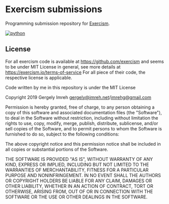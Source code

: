 # Exercism submissions

Programming submission repository for [Exercism](https://exercism.org/).

[![python](https://github.com/imrehg/exercism/actions/workflows/python.yaml/badge.svg)](https://github.com/imrehg/exercism/actions/workflows/python.yaml)

## License

For all exercism code is available at https://github.com/exercism
and seems to be under MIT License in general, see more details at
https://exercism.io/terms-of-service
For all piece of their code, the respective license is applicable.

Code written by me in this repository is under the MIT License

Copyright 2019 Gergely Imreh <gergely@imreh.net>/<imrehg@gmail.com>

Permission is hereby granted, free of charge, to any person obtaining a copy
of this software and associated documentation files (the "Software"), to deal
in the Software without restriction, including without limitation the rights
to use, copy, modify, merge, publish, distribute, sublicense, and/or sell
copies of the Software, and to permit persons to whom the Software is
furnished to do so, subject to the following conditions:

The above copyright notice and this permission notice shall be included in all
copies or substantial portions of the Software.

THE SOFTWARE IS PROVIDED "AS IS", WITHOUT WARRANTY OF ANY KIND, EXPRESS OR
IMPLIED, INCLUDING BUT NOT LIMITED TO THE WARRANTIES OF MERCHANTABILITY,
FITNESS FOR A PARTICULAR PURPOSE AND NONINFRINGEMENT. IN NO EVENT SHALL THE
AUTHORS OR COPYRIGHT HOLDERS BE LIABLE FOR ANY CLAIM, DAMAGES OR OTHER
LIABILITY, WHETHER IN AN ACTION OF CONTRACT, TORT OR OTHERWISE, ARISING FROM,
OUT OF OR IN CONNECTION WITH THE SOFTWARE OR THE USE OR OTHER DEALINGS IN THE
SOFTWARE.
